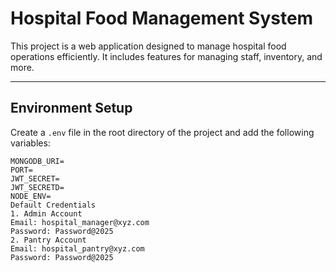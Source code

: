 # Hospital Food Management System

This project is a web application designed to manage hospital food operations efficiently. It includes features for managing staff, inventory, and more.

---

## Environment Setup

Create a `.env` file in the root directory of the project and add the following variables:

```env
MONGODB_URI=
PORT=
JWT_SECRET=
JWT_SECRETD=
NODE_ENV=
Default Credentials
1. Admin Account
Email: hospital_manager@xyz.com
Password: Password@2025
2. Pantry Account
Email: hospital_pantry@xyz.com
Password: Password@2025


